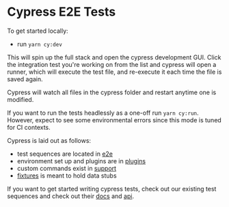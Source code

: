 # Cypress E2E Tests

To get started locally:

- run `yarn cy:dev`

This will spin up the full stack and open the cypress development GUI. Click the integration test
you're working on from the list and cypress will open a runner, which will
execute the test file, and re-execute it each time the file is saved again.

Cypress will watch all files in the cypress folder and restart anytime one
is modified.

If you want to run the tests headlessly as a one-off run `yarn cy:run`.
However, expect to see some environmental errors since this mode is tuned
for CI contexts.

Cypress is laid out as follows:

- test sequences are located in [e2e](./e2e)
- environment set up and plugins are in [plugins](./plugins)
- custom commands exist in [support](./support)
- [fixtures](./fixtures) is meant to hold data stubs

If you want to get started writing cypress tests, check out our existing
test sequences and check out their [docs] and [api].

[docs]: https://docs.cypress.io/guides/core-concepts/introduction-to-cypress#What-youll-learn
[api]: https://docs.cypress.io/api/table-of-contents
